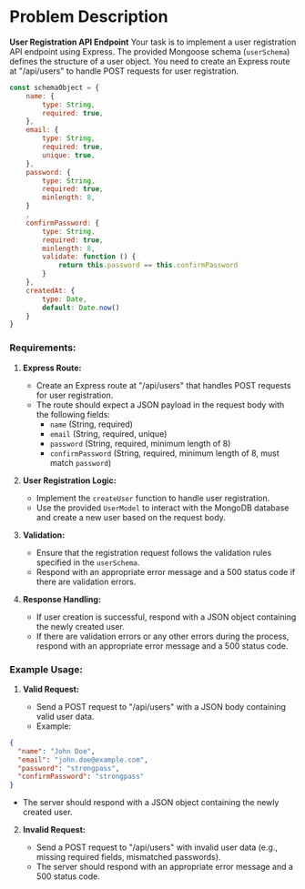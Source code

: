 # Problem Description
**User Registration API Endpoint**
Your task is to implement a user registration API endpoint using Express. The provided Mongoose schema (`userSchema`) defines the structure of a user object. You need to create an Express route at "/api/users" to handle POST requests for user registration.
```js
const schemaObject = {
    name: {
        type: String,
        required: true,
    },
    email: {
        type: String,
        required: true,
        unique: true,
    },
    password: {
        type: String,
        required: true,
        minlength: 8,
    }
    ,
    confirmPassword: {
        type: String,
        required: true,
        minlength: 8,
        validate: function () {
            return this.password == this.confirmPassword
        }
    },
    createdAt: {
        type: Date,
        default: Date.now()
    }
}
```
### Requirements:

1. **Express Route:**
    
    - Create an Express route at "/api/users" that handles POST requests for user registration.
    - The route should expect a JSON payload in the request body with the following fields:
        - `name` (String, required)
        - `email` (String, required, unique)
        - `password` (String, required, minimum length of 8)
        - `confirmPassword` (String, required, minimum length of 8, must match `password`)
2. **User Registration Logic:**
    
    - Implement the `createUser` function to handle user registration.
    - Use the provided `UserModel` to interact with the MongoDB database and create a new user based on the request body.
3. **Validation:**
    
    - Ensure that the registration request follows the validation rules specified in the `userSchema`.
    - Respond with an appropriate error message and a 500 status code if there are validation errors.
4. **Response Handling:**
    
    - If user creation is successful, respond with a JSON object containing the newly created user.
    - If there are validation errors or any other errors during the process, respond with an appropriate error message and a 500 status code.
### Example Usage:

1. **Valid Request:**
    
    - Send a POST request to "/api/users" with a JSON body containing valid user data.
    - Example:
        
            
``` json
{
  "name": "John Doe",
  "email": "john.doe@example.com",
  "password": "strongpass",
  "confirmPassword": "strongpass"
}
```
   
- The server should respond with a JSON object containing the newly created user.

2. **Invalid Request:**
    
    - Send a POST request to "/api/users" with invalid user data (e.g., missing required fields, mismatched passwords).
    - The server should respond with an appropriate error message and a 500 status code.